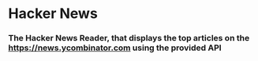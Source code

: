 # Hacker News 
### The Hacker News Reader, that displays the top articles on the https://news.ycombinator.com using the provided API
